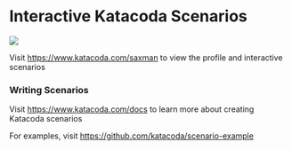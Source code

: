 # Interactive Katacoda Scenarios

[![](http://shields.katacoda.com/katacoda/saxman/count.svg)](https://www.katacoda.com/saxman "Get your profile on Katacoda.com")

Visit https://www.katacoda.com/saxman to view the profile and interactive scenarios

### Writing Scenarios
Visit https://www.katacoda.com/docs to learn more about creating Katacoda scenarios

For examples, visit https://github.com/katacoda/scenario-example
